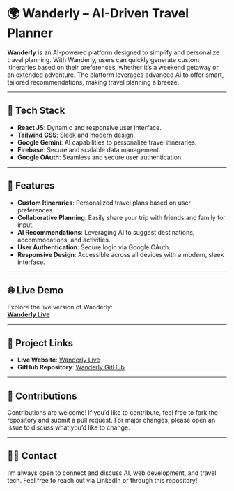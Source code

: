 # 🌍 Wanderly – AI-Driven Travel Planner

**Wanderly** is an AI-powered platform designed to simplify and personalize travel planning. With Wanderly, users can quickly generate custom itineraries based on their preferences, whether it’s a weekend getaway or an extended adventure. The platform leverages advanced AI to offer smart, tailored recommendations, making travel planning a breeze.

---

## 🚀 Tech Stack

- **React JS**: Dynamic and responsive user interface.
- **Tailwind CSS**: Sleek and modern design.
- **Google Gemini**: AI capabilities to personalize travel itineraries.
- **Firebase**: Secure and scalable data management.
- **Google OAuth**: Seamless and secure user authentication.

---

## 🌟 Features

- **Custom Itineraries**: Personalized travel plans based on user preferences.
- **Collaborative Planning**: Easily share your trip with friends and family for input.
- **AI Recommendations**: Leveraging AI to suggest destinations, accommodations, and activities.
- **User Authentication**: Secure login via Google OAuth.
- **Responsive Design**: Accessible across all devices with a modern, sleek interface.

---

## 🌐 Live Demo

Explore the live version of Wanderly:  
**[Wanderly Live](https://wanderly-ai-travel-planner.vercel.app/)**

---

## 🔗 Project Links

- **Live Website**: [Wanderly Live](https://wanderly-ai-travel-planner.vercel.app/)
- **GitHub Repository**: [Wanderly GitHub](https://github.com/Jayanthsai08/Wanderly-ai-travel-planner.git)

---

## 🤝 Contributions

Contributions are welcome! If you’d like to contribute, feel free to fork the repository and submit a pull request. For major changes, please open an issue to discuss what you’d like to change.

---

## 🧑‍💻 Contact

I’m always open to connect and discuss AI, web development, and travel tech. Feel free to reach out via LinkedIn or through this repository!

